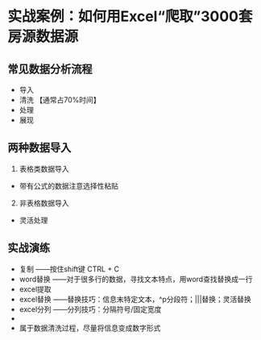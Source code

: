 # 实战案例：如何用Excel“爬取”3000套房源数据源
## 常见数据分析流程
- 导入
- 清洗 【通常占70%时间】
- 处理
- 展现

## 两种数据导入
1. 表格类数据导入
- 带有公式的数据注意选择性粘贴
  
2. 非表格数据导入
- 灵活处理

## 实战演练

- 复制 ——按住shift键 CTRL + C 
- word替换 ——对于很多行的数据，寻找文本特点，用word查找替换成一行
- excel提取  
- excel替换 ——替换技巧：信息末特定文本，^p分段符；|||替换；灵活替换
- excel分列 ——分列技巧：分隔符号/固定宽度
- 
- 属于数据清洗过程，尽量将信息变成数字形式


